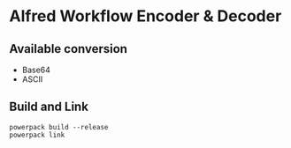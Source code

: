 # Alfred Workflow Encoder & Decoder  
## Available conversion  
- Base64  
- ASCII  

## Build and Link
`powerpack build --release`  
`powerpack link`  

